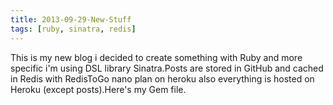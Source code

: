 ```yaml
---
title: 2013-09-29-New-Stuff
tags: [ruby, sinatra, redis]
---
```


This is my new blog i decided to create something with Ruby and more specific i'm using DSL library Sinatra.Posts are stored in GitHub and cached in Redis with RedisToGo nano plan on heroku also everything is hosted on Heroku (except posts).Here's my Gem file. 